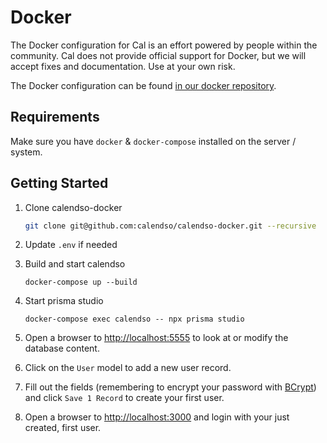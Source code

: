 # Docker

The Docker configuration for Cal is an effort powered by people within the community. Cal does not provide official support for Docker, but we will accept fixes and documentation. Use at your own risk.

The Docker configuration can be found [in our docker repository](https://github.com/calendso/docker).

## Requirements
Make sure you have `docker` & `docker-compose` installed on the server / system.

## Getting Started

1. Clone calendso-docker

    ```bash
    git clone git@github.com:calendso/calendso-docker.git --recursive
    ```

2. Update `.env` if needed

3. Build and start calendso

    ```
    docker-compose up --build
    ```

4. Start prisma studio
    ```
    docker-compose exec calendso -- npx prisma studio
    ```
5. Open a browser to [http://localhost:5555](http://localhost:5555) to look at or modify the database content.

6. Click on the `User` model to add a new user record.
7.  Fill out the fields (remembering to encrypt your password with [BCrypt](https://bcrypt-generator.com/)) and click `Save 1 Record` to create your first user.
8. Open a browser to [http://localhost:3000](http://localhost:3000) and login with your just created, first user.